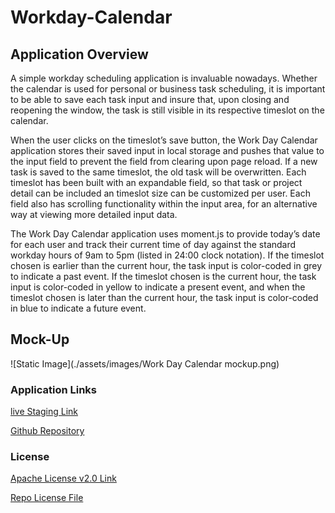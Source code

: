 # Workday-Calendar

## Application Overview

A simple workday scheduling application is invaluable nowadays. Whether the calendar is used for personal or business task scheduling, it is important to be able to save each task input and insure that, upon closing and reopening the window, the task is still visible in its respective timeslot on the calendar.

When the user clicks on the timeslot’s save button, the Work Day Calendar application stores their saved input in local storage and pushes that value to the input field to prevent the field from clearing upon page reload. If a new task is saved to the same timeslot, the old task will be overwritten. Each timeslot has been built with an expandable field, so that task or project detail can be included an timeslot size can be customized per user. Each field also has scrolling functionality within the input area, for an alternative way at viewing more detailed input data.

The Work Day Calendar application uses moment.js to provide today’s date for each user and track their current time of day against the standard workday hours of 9am to 5pm (listed in 24:00 clock notation). If the timeslot chosen is earlier than the current hour, the task input is color-coded in grey to indicate a past event. If the timeslot chosen is the current hour, the task input is color-coded in yellow to indicate a present event, and when the timeslot chosen is later than the current hour, the task input is color-coded in blue to indicate a future event.

## Mock-Up

![Static Image](./assets/images/Work Day Calendar mockup.png)

[]()

### Application Links

[live Staging Link](https://jacih.github.io/Workday-Calendar/)

[Github Repository](https://github.com/jacih/Workday-Calendar.git)

### License

[Apache License v2.0 Link](https://www.apache.org/licenses/LICENSE-2.0)

[Repo License File]()

